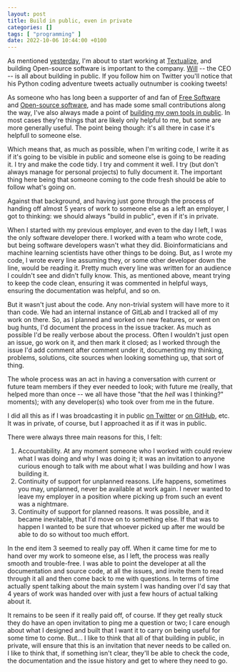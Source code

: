 ```yaml
---
layout: post
title: Build in public, even in private
categories: []
tags: [ "programming" ]
date: 2022-10-06 10:44:00 +0100
---
```


As mentioned [yesterday](/2022/10/05/on-to-something-new-redux.html), I'm
about to start working at [Textualize](https://www.textualize.io), and
building Open-source software is important to the company.
[Will](https://twitter.com/willmcgugan) -- the CEO -- is all about building
in public. If you follow him on Twitter you'll notice that his Python coding
adventure tweets actually outnumber is cooking tweets!

As someone who has long been a supporter of and fan of [Free
Software](https://www.gnu.org/philosophy/free-sw.en.html) and [Open-source
software](https://en.wikipedia.org/wiki/Open-source_software), and has made
some small contributions along the way, I've also always made a point of
[building my own tools in public](https://github.com/davep/). In most cases
they're things that are likely only helpful to me, but some are more
generally useful. The point being though: it's all there in case it's
helpfull to someone else.

Which means that, as much as possible, when I'm writing code, I write it as
if it's going to be visible in public and someone else is going to be
reading it. I try and make the code tidy. I try and comment it well. I try
(but don't always manage for personal projects) to fully document it. The
important thing here being that someone coming to the code fresh should be
able to follow what's going on.

Against that background, and having just gone through the process of handing
off almost 5 years of work to someone else as a left an employer, I got to
thinking: we should always "build in public", even if it's in private.

When I started with my previous employer, and even to the day I left, I was
the only software developer there. I worked with a team who wrote code, but
being software developers wasn't what they did. Bioinformaticians and
machine learning scientists have other things to be doing. But, as I wrote
my code, I wrote every line assuming they, or some other developer down the
line, would be reading it. Pretty much every line was written for an
audience I couldn't see and didn't fully know. This, as mentioned above,
meant trying to keep the code clean, ensuring it was commented in helpful
ways, ensuring the documentation was helpful, and so on.

But it wasn't just about the code. Any non-trivial system will have more to
it than code. We had an internal instance of GitLab and I tracked all of my
work on there. So, as I planned and worked on new features, or went on bug
hunts, I'd document the process in the issue tracker. As much as possible
I'd be really verbose about the process. Often I wouldn't just open an
issue, go work on it, and then mark it closed; as I worked through the issue
I'd add comment after comment under it, documenting my thinking, problems,
solutions, cite sources when looking something up, that sort of thing.

The whole process was an act in having a conversation with current or future
team members if they ever needed to look; with future me (really, that
helped more than once -- we all have those "that the *hell* was I thinking?"
moments); with any developer(s) who took over from me in the future.

I did all this as if I was broadcasting it in public [on
Twitter](https://twitter.com/davepdotorg) or [on
GitHub](https://github.com/davep), etc. It was in private, of course, but I
approached it as if it was in public.

There were always three main reasons for this, I felt:

1. Accountability. At any moment someone who I worked with could review what
   I was doing and why I was doing it; it was an invitation to anyone
   curious enough to talk with me about what I was building and how I was
   building it.
2. Continuity of support for unplanned reasons. Life happens, sometimes you
   may, unplanned, never be available at work again. I never wanted to leave
   my employer in a position where picking up from such an event was a
   nightmare.
3. Continuity of support for planned reasons. It was possible, and it became
   inevitable, that I'd move on to something else. If that was to happen I
   wanted to be sure that whoever picked up after me would be able to do so
   without too much effort.

In the end item 3 seemed to really pay off. When it came time for me to hand
over my work to someone else, as I left, the process was really smooth and
trouble-free. I was able to point the developer at all the documentation and
source code, at all the issues, and invite them to read through it all and
then come back to me with questions. In terms of time actually spent talking
about the main system I was handing over I'd say that 4 years of work was
handed over with just a few hours of actual talking about it.

It remains to be seen if it really paid off, of course. If they get really
stuck they do have an open invitation to ping me a question or two; I care
enough about what I designed and built that I want it to carry on being
useful for some time to come. But... I like to think that all of that
building in public, in private, will ensure that this is an invitation that
never needs to be called on. I like to think that, if something isn't clear,
they'll be able to check the code, the documentation and the issue history
and get to where they need to go.

[//]: # (2022-10-06-build-in-public-even-in-private.md ends here)
